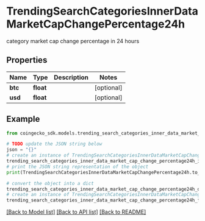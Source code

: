 # TrendingSearchCategoriesInnerDataMarketCapChangePercentage24h

category market cap change percentage in 24 hours

## Properties

Name | Type | Description | Notes
------------ | ------------- | ------------- | -------------
**btc** | **float** |  | [optional] 
**usd** | **float** |  | [optional] 

## Example

```python
from coingecko_sdk.models.trending_search_categories_inner_data_market_cap_change_percentage24h import TrendingSearchCategoriesInnerDataMarketCapChangePercentage24h

# TODO update the JSON string below
json = "{}"
# create an instance of TrendingSearchCategoriesInnerDataMarketCapChangePercentage24h from a JSON string
trending_search_categories_inner_data_market_cap_change_percentage24h_instance = TrendingSearchCategoriesInnerDataMarketCapChangePercentage24h.from_json(json)
# print the JSON string representation of the object
print(TrendingSearchCategoriesInnerDataMarketCapChangePercentage24h.to_json())

# convert the object into a dict
trending_search_categories_inner_data_market_cap_change_percentage24h_dict = trending_search_categories_inner_data_market_cap_change_percentage24h_instance.to_dict()
# create an instance of TrendingSearchCategoriesInnerDataMarketCapChangePercentage24h from a dict
trending_search_categories_inner_data_market_cap_change_percentage24h_from_dict = TrendingSearchCategoriesInnerDataMarketCapChangePercentage24h.from_dict(trending_search_categories_inner_data_market_cap_change_percentage24h_dict)
```
[[Back to Model list]](../README.md#documentation-for-models) [[Back to API list]](../README.md#documentation-for-api-endpoints) [[Back to README]](../README.md)


